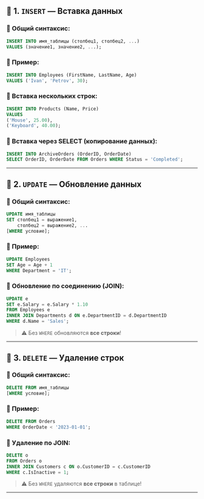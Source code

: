 
## 🔷 1. `INSERT` — Вставка данных

### 📌 Общий синтаксис:

```sql
INSERT INTO имя_таблицы (столбец1, столбец2, ...)
VALUES (значение1, значение2, ...);
```

### 📌 Пример:

```sql
INSERT INTO Employees (FirstName, LastName, Age)
VALUES ('Ivan', 'Petrov', 30);
```

### 🔸 Вставка нескольких строк:

```sql
INSERT INTO Products (Name, Price)
VALUES 
('Mouse', 25.00),
('Keyboard', 40.00);
```

### 🔸 Вставка через SELECT (копирование данных):

```sql
INSERT INTO ArchiveOrders (OrderID, OrderDate)
SELECT OrderID, OrderDate FROM Orders WHERE Status = 'Completed';
```

---

## 🔷 2. `UPDATE` — Обновление данных

### 📌 Общий синтаксис:

```sql
UPDATE имя_таблицы
SET столбец1 = выражение1,
    столбец2 = выражение2, ...
[WHERE условие];
```

### 📌 Пример:

```sql
UPDATE Employees
SET Age = Age + 1
WHERE Department = 'IT';
```

### 🔸 Обновление по соединению (JOIN):

```sql
UPDATE e
SET e.Salary = e.Salary * 1.10
FROM Employees e
INNER JOIN Departments d ON e.DepartmentID = d.DepartmentID
WHERE d.Name = 'Sales';
```

> ⚠️ Без `WHERE` обновляются **все строки**!

---

## 🔷 3. `DELETE` — Удаление строк

### 📌 Общий синтаксис:

```sql
DELETE FROM имя_таблицы
[WHERE условие];
```

### 📌 Пример:

```sql
DELETE FROM Orders
WHERE OrderDate < '2023-01-01';
```

### 🔸 Удаление по JOIN:

```sql
DELETE o
FROM Orders o
INNER JOIN Customers c ON o.CustomerID = c.CustomerID
WHERE c.IsInactive = 1;
```

> ⚠️ Без `WHERE` удаляются **все строки** в таблице!

---